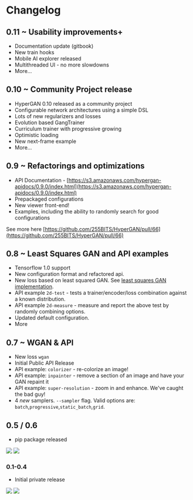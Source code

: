 # Changelog

## 0.11 ~ Usability improvements+

* Documentation update \(gitbook\)
* New train hooks
* Mobile AI explorer released
* Multithreaded UI - no more slowdowns
* More...

## 0.10 ~ Community Project release

* HyperGAN 0.10 released as a community project
* Configurable network architectures using a simple DSL
* Lots of new regularizers and losses
* Evolution based GangTrainer
* Curriculum trainer with progressive growing
* Optimistic loading
* New next-frame example
* More...

## 0.9 ~ Refactorings and optimizations

* API Documentation - [https://s3.amazonaws.com/hypergan-apidocs/0.9.0/index.html](https://s3.amazonaws.com/hypergan-apidocs/0.9.0/index.html)
* Prepackaged configurations
* New viewer front-end!
* Examples, including the ability to randomly search for good configurations

See more here [https://github.com/255BITS/HyperGAN/pull/66](https://github.com/255BITS/HyperGAN/pull/66)

## 0.8 ~ Least Squares GAN and API examples

* Tensorflow 1.0 support
* New configuration format and refactored api.
* New loss based on least squared GAN.  See [least squares GAN implementation](changelog.md#Least-Squares-GAN).
* API example `2d-test` - tests a trainer/encoder/loss combination against a known distribution.
* API example `2d-measure` - measure and report the above test by randomly combining options.
* Updated default configuration.
* More

## 0.7 ~ WGAN & API

* New loss `wgan`
* Initial Public API Release
* API example: `colorizer` - re-colorize an image!
* API example: `inpainter` - remove a section of an image and have your GAN repaint it
* API example: `super-resolution` - zoom in and enhance.  We've caught the bad guy!
* 4 _new_ samplers.  `--sampler` flag.  Valid options are: `batch`,`progressive`,`static_batch`,`grid`. 

## 0.5 / 0.6

* pip package released

![](https://raw.githubusercontent.com/255BITS/HyperGAN/master/doc/face-manifold-0-5-6.png) ![](https://raw.githubusercontent.com/255BITS/HyperGAN/master/doc/face-manifold.png)

### 0.1-0.4

* Initial private release

![](https://raw.githubusercontent.com/255BITS/HyperGAN/master/doc/legacy-0.1.png) ![](https://raw.githubusercontent.com/255BITS/HyperGAN/master/doc/legacy-0.1-2.png)

